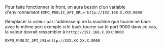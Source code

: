 Pour faire fonctionner le front, on aura besoin d'un variable d'environnement `EXPO_PUBLIC_API_URL='http://192.168.X.XXX:8000'`

Remplacer la valeur par l'addresse ip de la machine que tourne ne back avec le même port exemple si le back tourne sur le port 9000 dans ce cas, la valeur devrait ressembler à `htttp://192.168.X.XXX:9000`

`EXPO_PUBLIC_API_URL=http://XXX.XX.XX.X:8000`